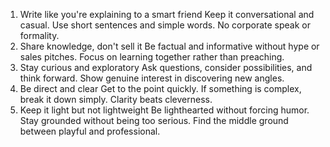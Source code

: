 1. Write like you're explaining to a smart friend
Keep it conversational and casual. Use short sentences and simple words. No corporate speak or formality.
2. Share knowledge, don't sell it
Be factual and informative without hype or sales pitches. Focus on learning together rather than preaching.
3. Stay curious and exploratory
Ask questions, consider possibilities, and think forward. Show genuine interest in discovering new angles.
4. Be direct and clear
Get to the point quickly. If something is complex, break it down simply. Clarity beats cleverness.
5. Keep it light but not lightweight
Be lighthearted without forcing humor. Stay grounded without being too serious. Find the middle ground between playful and professional.